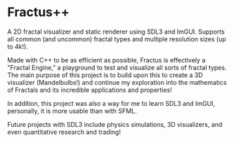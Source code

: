 # Fractus++

A 2D fractal visualizer and static renderer using SDL3 and ImGUI. Supports all common (and uncommon) fractal types and multiple resolution sizes (up to 4k!).

Made with C++ to be as efficient as possible, Fractus is effectively a "Fractal Engine," a playground to test and visualize all sorts of fractal types. The main purpose of this project is to build upon this to create a 3D visualizer (Mandelbulbs!) and continue my exploration into the mathematics of Fractals and its incredible applications and properties!

In addition, this project was also a way for me to learn SDL3 and ImGUI, personally, it is more usable than with SFML.

Future projects with SDL3 include physics simulations, 3D visualizers, and even quantitative research and trading!
